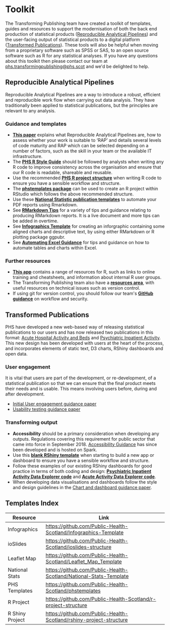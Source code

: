 # Toolkit

The Transforming Publishing team have created a toolkit of templates, guides and resources to support the modernisation of both the back end production of statistical products ([Reproducible Analytical Pipelines](#reproducible-analytical-pipelines)) and the user-facing output of statistical products to a digital platform ([Transformed Publications](#transformed-publications)). These tools will also be helpful when moving from a proprietary software such as SPSS or SAS, to an open source software such as R for any statistical analyses. If you have any questions about this toolkit then please contact our team at phs.transformingpublishing@phs.scot and we'd be delighted to help. 

## Reproducible Analytical Pipelines
Reproducible Analytical Pipelines are a way to introduce a robust, efficient and reproducible work flow when carrying out data analysis. They have traditionally been applied to statistical publications, but the principles are relevant to any analysis.

### Guidance and templates
- [**This paper**](https://www.isdscotland.org/About-ISD/Methodologies/_docs/Reproducible_Analytical_Pipelines_paper_v1.4.pdf) explains what Reproducible Analytical Pipelines are, how to assess whether your work is suitable to ‘RAP’ and details several levels of code maturity and RAP which can be selected depending on a number of factors, such as the skill in your team or the available IT infrastructure.
- The [**PHS R Style Guide**](https://github.com/Public-Health-Scotland/R-Resources/blob/master/PHS%20R%20style%20guide.md) should be followed by analysts when writing any R code to improve consistency across the organisation and ensure that our R code is readable, shareable and reusable. 
- Use the recommended [**PHS R project structure**](https://github.com/Public-Health-Scotland/r-project-structure) when writing R code to ensure you have a sensible workflow and structure. 
- The [**phstemplates package**](https://github.com/Public-Health-Scotland/phstemplates) can be used to create an R project within RStudio which follows the above recommended structure.
- Use these [**National Statistic publication templates**](https://github.com/public-health-scotland/National-Stats-Template) to automate your PDF reports using Rmarkdown. 
- See [**RMarkdown Tips**](https://github.com/Public-Health-Scotland/RMD-tips) for a variety of tips and guidance relating to producing RMarkdown reports. It is a live document and more tips can be added in overtime.
- See [**Infographics Template**](https://github.com/public-health-scotland/Infographics-Template) for creating an inforgraphic containing some aligned charts and descriptive text, by using either RMarkdown or R plotting package ggpubr.
- See [**Automating Excel Guidance**](https://public-health-scotland.github.io/automating-excel/) for tips and guidance on how to automate tables and charts within Excel.

### Further resources
- [**This app**](https://scotland.shinyapps.io/nhs-r-resources/) contains a range of resources for R, such as links to online training and cheatsheets, and information about internal R user groups.
- The Transforming Publishing team also have a [**resources area**](https://github.com/public-health-scotland/resources), with useful resources on technical issues such as version control.
- If using git for version control, you should follow our team's [**GitHub guidance**](https://github.com/public-health-scotland/GitHub-guidance) on workflow and security.


## Transformed Publications
PHS have developed a new web-based way of releasing statistical publications to our users and has now released two publications in this format: [Acute Hospital Activity and Beds](https://beta.isdscotland.org/find-publications-and-data/health-services/hospital-care/acute-hospital-activity-and-nhs-beds-information-quarterly/) and [Psychiatric Inpatient Activity](https://beta.isdscotland.org/find-publications-and-data/conditions-and-diseases/mental-health/mental-health-inpatient-activity/). This new design has been developed with users at the heart of the process, and incorporates elements of static text, D3 charts, RShiny dashboards and open data. 

### User engagement
It is vital that users are part of the development, or re-development, of a statistical publication so that we can ensure that the final product meets their needs and is usable. This means involving users before, during and after development. 
- [Initial User engagement guidance paper](https://www.isdscotland.org/About-ISD/Methodologies/_docs/Initial-User-Engagement-v1-2.pdf)
- [Usability testing guidance paper](https://www.isdscotland.org/About-ISD/Methodologies/_docs/Usability-Testing-v1-0.pdf)

### Transforming output
- **Accessibility** should be a primary consideration when developing any outputs. Regulations covering this requirement for public sector that came into force in September 2018. [Accessibility Guidance](http://spark.publichealthscotland.org/corporate-guidance/branding-templates-and-style-guides/branding-and-templates-overview/) has since been developed and is hosted on Spark.
- Use this [**blank RShiny template**](https://github.com/public-health-scotland/rshiny-project-structure) when starting to build a new app or dashboard to ensure you have a sensible workflow and structure.
- Follow these examples of our existing RShiny dashboards for good practice in terms of both coding and design: [**Psychiatric Inpatient Activity Data Explorer code**](https://github.com/public-health-scotland/Psychiatric-Inpatient-Activity) and [**Acute Activity Data Explorer code**](https://github.com/public-health-scotland/Hospital-Acute-Activity).
- When developing data visualisations and dashboards follow the style and design guidelines in the [Chart and dashboard guidance paper](https://www.isdscotland.org/About-ISD/Methodologies/_docs/ChartDashboardGuidelines_v1.1.pdf).


## Templates Index

**Resource** | **Link**
----------- | -------------
Infographics | https://github.com/Public-Health-Scotland/Infographics-Template
ioSlides | https://github.com/Public-Health-Scotland/ioslides-structure
Leaflet Map | https://github.com/Public-Health-Scotland/Leaflet_Map_Template
National Stats | https://github.com/Public-Health-Scotland/National-Stats-Template
PHS Templates | https://github.com/Public-Health-Scotland/phstemplates
R Project | https://github.com/Public-Health-Scotland/r-project-structure
R Shiny Project | https://github.com/Public-Health-Scotland/rshiny-project-structure
